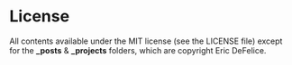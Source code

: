 # License #
All contents available under the MIT license (see the LICENSE file) except for the **_posts** & **_projects** folders, which are copyright Eric DeFelice.

